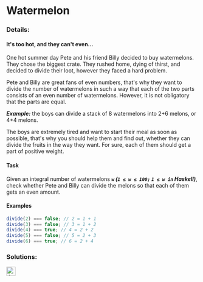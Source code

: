 # Watermelon

### Details:

#### It's too hot, and they can't even…

One hot summer day Pete and his friend Billy decided to buy watermelons. They chose the biggest crate. They rushed home, dying of thirst, and decided to divide their loot, however they faced a hard problem.

Pete and Billy are great fans of even numbers, that's why they want to divide the number of watermelons in such a way that each of the two parts consists of an even number of watermelons. However, it is not obligatory that the parts are equal.

**_Example:_** the boys can divide a stack of 8 watermelons into 2+6 melons, or 4+4 melons.

The boys are extremely tired and want to start their meal as soon as possible, that's why you should help them and find out, whether they can divide the fruits in the way they want. For sure, each of them should get a part of positive weight.

#### Task

Given an integral number of watermelons **_`w` (`1 ≤ w ≤ 100;` `1 ≤ w in` Haskell)_**, check whether Pete and Billy can divide the melons so that each of them gets an even amount.

#### Examples

```javascript
divide(2) === false; // 2 = 1 + 1
divide(3) === false; // 3 = 1 + 2
divide(4) === true; // 4 = 2 + 2
divide(5) === false; // 5 = 2 + 3
divide(6) === true; // 6 = 2 + 4
```

### Solutions:

[<img src="https://github.com/CrappyCodeMaker/Training-How-to-Code/blob/master/images/logo/javascript.svg" height="24px" alt="JavaScript">](https://github.com/CrappyCodeMaker/CODEWARS/blob/main/5%20kyu/Gap%20in%20Primes/Solutions/JS.js)
